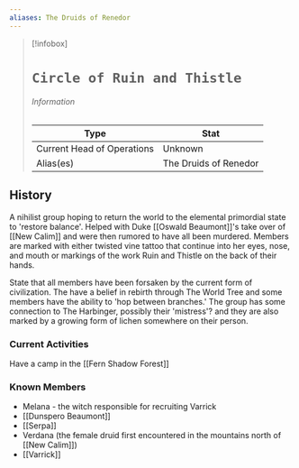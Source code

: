 ```yaml
---
aliases: The Druids of Renedor
---
```




> [!infobox]
> # `Circle of Ruin and Thistle` 
> ######  Information
> Type |  Stat |
> ---|---|
> Current Head of Operations | Unknown |
> Alias(es) | The Druids of Renedor |
 
## History
A nihilist group hoping to return the world to the elemental primordial state to 'restore balance'. Helped with Duke [[Oswald Beaumont]]'s take over of [[New Calim]] and were then rumored to have all been murdered. Members are marked with either twisted vine tattoo that continue into her eyes, nose, and mouth or markings of the work Ruin and Thistle on the back of their hands.

State that all members have been forsaken by the current form of civilization. The have a belief in rebirth through The World Tree and some members have the ability to 'hop between branches.' The group has some connection to The Harbinger, possibly their 'mistress'? and they are also marked by a growing form of lichen somewhere on their person.

### Current Activities
Have a camp in the [[Fern Shadow Forest]] 

### Known Members
- Melana - the witch responsible for recruiting Varrick
- [[Dunspero Beaumont]] 
- [[Serpa]] 
- Verdana (the female druid first encountered in the mountains north of [[New Calim]])
- [[Varrick]] 
